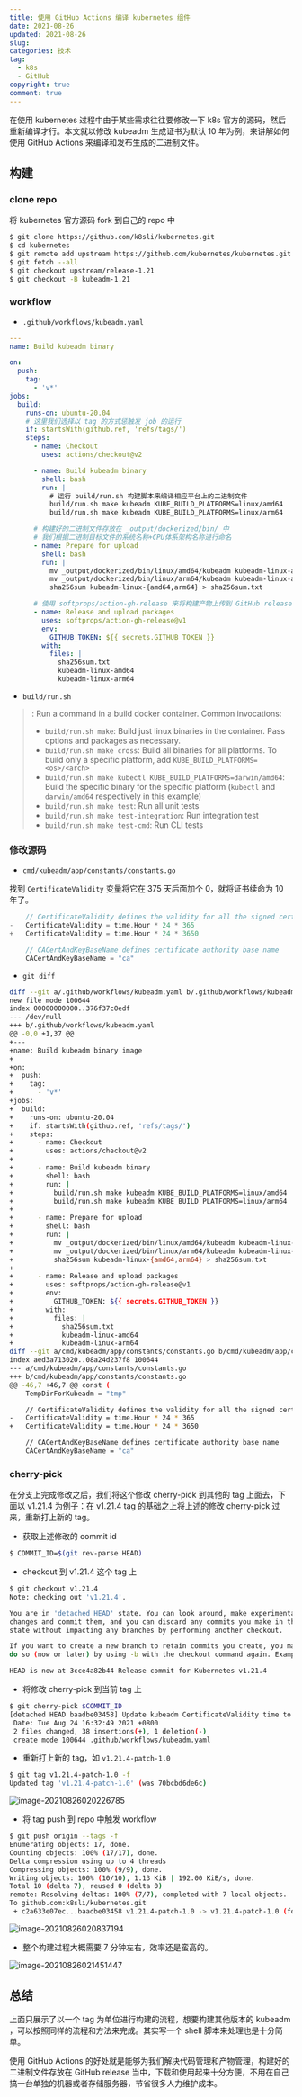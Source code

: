 ```yaml
---
title: 使用 GitHub Actions 编译 kubernetes 组件
date: 2021-08-26
updated: 2021-08-26
slug:
categories: 技术
tag:
  - k8s
  - GitHub
copyright: true
comment: true
---
```


在使用 kubernetes 过程中由于某些需求往往要修改一下 k8s 官方的源码，然后重新编译才行。本文就以修改 kubeadm 生成证书为默认 10 年为例，来讲解如何使用 GitHub Actions 来编译和发布生成的二进制文件。

## 构建

### clone repo

将 kubernetes 官方源码 fork 到自己的 repo 中

```bash
$ git clone https://github.com/k8sli/kubernetes.git
$ cd kubernetes
$ git remote add upstream https://github.com/kubernetes/kubernetes.git
$ git fetch --all
$ git checkout upstream/release-1.21
$ git checkout -B kubeadm-1.21
```

### workflow

- `.github/workflows/kubeadm.yaml`

```yaml
---
name: Build kubeadm binary

on:
  push:
    tag:
      - 'v*'
jobs:
  build:
    runs-on: ubuntu-20.04
    # 这里我们选择以 tag 的方式惩触发 job 的运行
    if: startsWith(github.ref, 'refs/tags/')
    steps:
      - name: Checkout
        uses: actions/checkout@v2

      - name: Build kubeadm binary
        shell: bash
        run: |
          # 运行 build/run.sh 构建脚本来编译相应平台上的二进制文件
          build/run.sh make kubeadm KUBE_BUILD_PLATFORMS=linux/amd64
          build/run.sh make kubeadm KUBE_BUILD_PLATFORMS=linux/arm64

      # 构建好的二进制文件存放在 _output/dockerized/bin/ 中
      # 我们根据二进制目标文件的系统名称+CPU体系架构名称进行命名
      - name: Prepare for upload
        shell: bash
        run: |
          mv _output/dockerized/bin/linux/amd64/kubeadm kubeadm-linux-amd64
          mv _output/dockerized/bin/linux/arm64/kubeadm kubeadm-linux-arm64
          sha256sum kubeadm-linux-{amd64,arm64} > sha256sum.txt

      # 使用 softprops/action-gh-release 来将构建产物上传到 GitHub release 当中
      - name: Release and upload packages
        uses: softprops/action-gh-release@v1
        env:
          GITHUB_TOKEN: ${{ secrets.GITHUB_TOKEN }}
        with:
          files: |
            sha256sum.txt
            kubeadm-linux-amd64
            kubeadm-linux-arm64
```

- `build/run.sh`

> : Run a command in a build docker container. Common invocations:
>
> - `build/run.sh make`: Build just linux binaries in the container. Pass options and packages as necessary.
> - `build/run.sh make cross`: Build all binaries for all platforms. To build only a specific platform, add `KUBE_BUILD_PLATFORMS=<os>/<arch>`
> - `build/run.sh make kubectl KUBE_BUILD_PLATFORMS=darwin/amd64`: Build the specific binary for the specific platform (`kubectl` and `darwin/amd64` respectively in this example)
> - `build/run.sh make test`: Run all unit tests
> - `build/run.sh make test-integration`: Run integration test
> - `build/run.sh make test-cmd`: Run CLI tests

### 修改源码

- `cmd/kubeadm/app/constants/constants.go`

找到 `CertificateValidity` 变量将它在 375 天后面加个 0，就将证书续命为 10 年了。

```go
 	// CertificateValidity defines the validity for all the signed certificates generated by kubeadm
-	CertificateValidity = time.Hour * 24 * 365
+	CertificateValidity = time.Hour * 24 * 3650

 	// CACertAndKeyBaseName defines certificate authority base name
 	CACertAndKeyBaseName = "ca"
```

- `git diff`

```bash
diff --git a/.github/workflows/kubeadm.yaml b/.github/workflows/kubeadm.yaml
new file mode 100644
index 00000000000..376f37c0edf
--- /dev/null
+++ b/.github/workflows/kubeadm.yaml
@@ -0,0 +1,37 @@
+---
+name: Build kubeadm binary image
+
+on:
+  push:
+    tag:
+      - 'v*'
+jobs:
+  build:
+    runs-on: ubuntu-20.04
+    if: startsWith(github.ref, 'refs/tags/')
+    steps:
+      - name: Checkout
+        uses: actions/checkout@v2
+
+      - name: Build kubeadm binary
+        shell: bash
+        run: |
+          build/run.sh make kubeadm KUBE_BUILD_PLATFORMS=linux/amd64
+          build/run.sh make kubeadm KUBE_BUILD_PLATFORMS=linux/arm64
+
+      - name: Prepare for upload
+        shell: bash
+        run: |
+          mv _output/dockerized/bin/linux/amd64/kubeadm kubeadm-linux-amd64
+          mv _output/dockerized/bin/linux/arm64/kubeadm kubeadm-linux-arm64
+          sha256sum kubeadm-linux-{amd64,arm64} > sha256sum.txt
+
+      - name: Release and upload packages
+        uses: softprops/action-gh-release@v1
+        env:
+          GITHUB_TOKEN: ${{ secrets.GITHUB_TOKEN }}
+        with:
+          files: |
+            sha256sum.txt
+            kubeadm-linux-amd64
+            kubeadm-linux-arm64
diff --git a/cmd/kubeadm/app/constants/constants.go b/cmd/kubeadm/app/constants/constants.go
index aed3a713020..08a24d237f8 100644
--- a/cmd/kubeadm/app/constants/constants.go
+++ b/cmd/kubeadm/app/constants/constants.go
@@ -46,7 +46,7 @@ const (
 	TempDirForKubeadm = "tmp"

 	// CertificateValidity defines the validity for all the signed certificates generated by kubeadm
-	CertificateValidity = time.Hour * 24 * 365
+	CertificateValidity = time.Hour * 24 * 3650

 	// CACertAndKeyBaseName defines certificate authority base name
 	CACertAndKeyBaseName = "ca"
```

### cherry-pick

在分支上完成修改之后，我们将这个修改 cherry-pick 到其他的 tag 上面去，下面以 v1.21.4 为例子：在 v1.21.4 tag 的基础之上将上述的修改 cherry-pick 过来，重新打上新的 tag。

- 获取上述修改的 commit id

```bash
$ COMMIT_ID=$(git rev-parse HEAD)
```

- checkout 到 v1.21.4 这个 tag 上

```bash
$ git checkout v1.21.4
Note: checking out 'v1.21.4'.

You are in 'detached HEAD' state. You can look around, make experimental
changes and commit them, and you can discard any commits you make in this
state without impacting any branches by performing another checkout.

If you want to create a new branch to retain commits you create, you may
do so (now or later) by using -b with the checkout command again. Example:

HEAD is now at 3cce4a82b44 Release commit for Kubernetes v1.21.4
```

- 将修改 cherry-pick 到当前 tag 上

```bash
$ git cherry-pick $COMMIT_ID
[detached HEAD baadbe03458] Update kubeadm CertificateValidity time to ten years
 Date: Tue Aug 24 16:32:49 2021 +0800
 2 files changed, 38 insertions(+), 1 deletion(-)
 create mode 100644 .github/workflows/kubeadm.yaml
```

- 重新打上新的 tag，如 `v1.21.4-patch-1.0 `

```bash
$ git tag v1.21.4-patch-1.0 -f
Updated tag 'v1.21.4-patch-1.0' (was 70bcbd6de6c)
```

![image-20210826020226785](https://p.k8s.li/2021-08-25-build-k8s-binary-by-github-actions-1.png)

- 将 tag push 到 repo 中触发 workflow

```bash
$ git push origin --tags -f
Enumerating objects: 17, done.
Counting objects: 100% (17/17), done.
Delta compression using up to 4 threads
Compressing objects: 100% (9/9), done.
Writing objects: 100% (10/10), 1.13 KiB | 192.00 KiB/s, done.
Total 10 (delta 7), reused 0 (delta 0)
remote: Resolving deltas: 100% (7/7), completed with 7 local objects.
To github.com:k8sli/kubernetes.git
 + c2a633e07ec...baadbe03458 v1.21.4-patch-1.0 -> v1.21.4-patch-1.0 (forced update)
```

![image-20210826020837194](https://p.k8s.li/2021-08-25-build-k8s-binary-by-github-actions-2.png)

- 整个构建过程大概需要 7 分钟左右，效率还是蛮高的。

![image-20210826021451447](https://p.k8s.li/2021-08-25-build-k8s-binary-by-github-actions-3.png)

## 总结

上面只展示了以一个 tag 为单位进行构建的流程，想要构建其他版本的 kubeadm ，可以按照同样的流程和方法来完成。其实写一个 shell 脚本来处理也是十分简单。

使用 GitHub Actions 的好处就是能够为我们解决代码管理和产物管理，构建好的二进制文件存放在 GitHub release 当中，下载和使用起来十分方便，不用在自己搞一台单独的机器或者存储服务器，节省很多人力维护成本。

